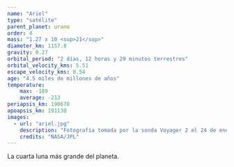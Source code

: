 ```yaml
---
name: "Ariel"
type: "satélite"
parent_planet: urano
order: 4
mass: "1.27 x 10 <sup>21</sup>"
diameter_km: 1157.8
gravity: 0.27
orbital_period: "2 días, 12 horas y 29 minutos terrestres"
orbital_velocity_kms: 5.51
escape_velocity_kms: 0.54
age: "4.5 miles de millones de años"
temperature:
    max: -189
    average: -213
periapsis_km: 190670
apoapsis_km: 191130
images:
  - url: "ariel.jpg"
    description: "Fotografía tomada por la sonda Voyager 2 el 24 de enero de 1986, a una distancia de unos 130,000 km de Ariel."
    credits: "NASA/JPL"
---
```


La cuarta luna más grande del planeta.